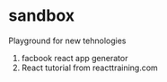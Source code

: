 # sandbox
Playground for new tehnologies

1. facbook react app generator
2. React tutorial from reacttraining.com
